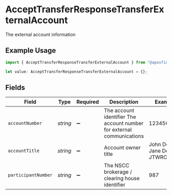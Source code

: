 # AcceptTransferResponseTransferExternalAccount

The external account information

## Example Usage

```typescript
import { AcceptTransferResponseTransferExternalAccount } from "@apexfintechsolutions/ascend-sdk/models/components";

let value: AcceptTransferResponseTransferExternalAccount = {};
```

## Fields

| Field                                                                 | Type                                                                  | Required                                                              | Description                                                           | Example                                                               |
| --------------------------------------------------------------------- | --------------------------------------------------------------------- | --------------------------------------------------------------------- | --------------------------------------------------------------------- | --------------------------------------------------------------------- |
| `accountNumber`                                                       | *string*                                                              | :heavy_minus_sign:                                                    | The account identifier The account number for external communications | 1234567890                                                            |
| `accountTitle`                                                        | *string*                                                              | :heavy_minus_sign:                                                    | Account owner title                                                   | John Doe & Jane Doe JTWROS                                            |
| `participantNumber`                                                   | *string*                                                              | :heavy_minus_sign:                                                    | The NSCC brokerage / clearing house identifier                        | 987                                                                   |
